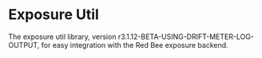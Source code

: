 # Exposure Util

The exposure util library, version r3.1.12-BETA-USING-DRIFT-METER-LOG-OUTPUT, for easy integration with the Red Bee exposure backend.